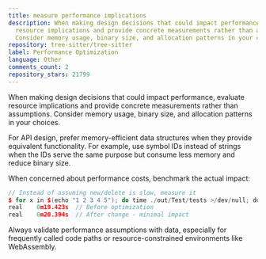 ```yaml
---
title: measure performance implications
description: When making design decisions that could impact performance, evaluate
  resource implications and provide concrete measurements rather than assumptions.
  Consider memory usage, binary size, and allocation patterns in your choices.
repository: tree-sitter/tree-sitter
label: Performance Optimization
language: Other
comments_count: 2
repository_stars: 21799
---
```


When making design decisions that could impact performance, evaluate resource implications and provide concrete measurements rather than assumptions. Consider memory usage, binary size, and allocation patterns in your choices.

For API design, prefer memory-efficient data structures when they provide equivalent functionality. For example, use symbol IDs instead of strings when the IDs serve the same purpose but consume less memory and reduce binary size.

When concerned about performance costs, benchmark the actual impact:

```cpp
// Instead of assuming new/delete is slow, measure it
$ for x in $(echo "1 2 3 4 5"); do time ./out/Test/tests >/dev/null; done
real    0m19.423s  // Before optimization
real    0m20.394s  // After change - minimal impact
```

Always validate performance assumptions with data, especially for frequently called code paths or resource-constrained environments like WebAssembly.